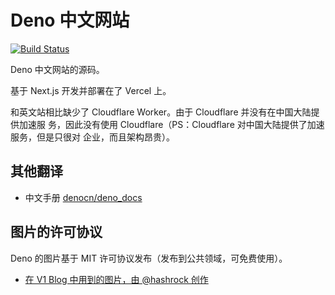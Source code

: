 # Deno 中文网站

[![Build Status](https://github.com/justjavac/deno_website2/workflows/ci/badge.svg?branch=master&event=push)](https://github.com/justjavac/deno_website2/actions)

Deno 中文网站的源码。

基于 Next.js 开发并部署在了 Vercel 上。

和英文站相比缺少了 Cloudflare Worker。由于 Cloudflare 并没有在中国大陆提供加速服
务，因此没有使用 Cloudflare（PS：Cloudflare 对中国大陆提供了加速服务，但是只很对
企业，而且架构昂贵）。

## 其他翻译

- 中文手册 [denocn/deno_docs](https://github.com/denocn/deno_docs)

## 图片的许可协议

Deno 的图片基于 MIT 许可协议发布（发布到公共领域，可免费使用）。

- [在 V1 Blog 中用到的图片，由 @hashrock 创作](https://deno.land/v1.jpg)
